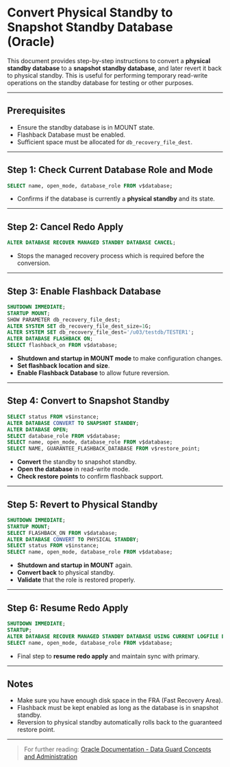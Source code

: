# Convert Physical Standby to Snapshot Standby Database (Oracle)

This document provides step-by-step instructions to convert a **physical standby database** to a **snapshot standby database**, and later revert it back to physical standby. This is useful for performing temporary read-write operations on the standby database for testing or other purposes.

---

## Prerequisites

* Ensure the standby database is in MOUNT state.
* Flashback Database must be enabled.
* Sufficient space must be allocated for `db_recovery_file_dest`.

---

## Step 1: Check Current Database Role and Mode

```sql
SELECT name, open_mode, database_role FROM v$database;
```

* Confirms if the database is currently a **physical standby** and its state.

---

## Step 2: Cancel Redo Apply

```sql
ALTER DATABASE RECOVER MANAGED STANDBY DATABASE CANCEL;
```

* Stops the managed recovery process which is required before the conversion.

---

## Step 3: Enable Flashback Database

```sql
SHUTDOWN IMMEDIATE;
STARTUP MOUNT;
SHOW PARAMETER db_recovery_file_dest;
ALTER SYSTEM SET db_recovery_file_dest_size=1G;
ALTER SYSTEM SET db_recovery_file_dest='/u03/testdb/TESTER1';
ALTER DATABASE FLASHBACK ON;
SELECT flashback_on FROM v$database;
```

* **Shutdown and startup in MOUNT mode** to make configuration changes.
* **Set flashback location and size**.
* **Enable Flashback Database** to allow future reversion.

---

## Step 4: Convert to Snapshot Standby

```sql
SELECT status FROM v$instance;
ALTER DATABASE CONVERT TO SNAPSHOT STANDBY;
ALTER DATABASE OPEN;
SELECT database_role FROM v$database;
SELECT name, open_mode, database_role FROM v$database;
SELECT NAME, GUARANTEE_FLASHBACK_DATABASE FROM v$restore_point;
```

* **Convert** the standby to snapshot standby.
* **Open the database** in read-write mode.
* **Check restore points** to confirm flashback support.

---

## Step 5: Revert to Physical Standby

```sql
SHUTDOWN IMMEDIATE;
STARTUP MOUNT;
SELECT FLASHBACK_ON FROM v$database;
ALTER DATABASE CONVERT TO PHYSICAL STANDBY;
SELECT status FROM v$instance;
SELECT name, open_mode, database_role FROM v$database;
```

* **Shutdown and startup in MOUNT** again.
* **Convert back** to physical standby.
* **Validate** that the role is restored properly.

---

## Step 6: Resume Redo Apply

```sql
SHUTDOWN IMMEDIATE;
STARTUP;
ALTER DATABASE RECOVER MANAGED STANDBY DATABASE USING CURRENT LOGFILE DISCONNECT;
SELECT name, open_mode, database_role FROM v$database;
```

* Final step to **resume redo apply** and maintain sync with primary.

---

## Notes

* Make sure you have enough disk space in the FRA (Fast Recovery Area).
* Flashback must be kept enabled as long as the database is in snapshot standby.
* Reversion to physical standby automatically rolls back to the guaranteed restore point.

---

> For further reading: [Oracle Documentation - Data Guard Concepts and Administration](https://dbaclass.com/article/convert-physical-standby-to-snapshot-standby-database/#google_vignette)
